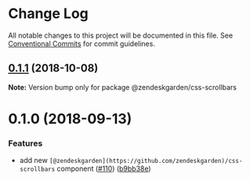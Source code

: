 # Change Log

All notable changes to this project will be documented in this file.
See [Conventional Commits](https://conventionalcommits.org) for commit guidelines.

## [0.1.1](https://github.com/zendeskgarden/css-components/compare/@zendeskgarden/css-scrollbars@0.1.0...@zendeskgarden/css-scrollbars@0.1.1) (2018-10-08)

**Note:** Version bump only for package @zendeskgarden/css-scrollbars





<a name="0.1.0"></a>
# 0.1.0 (2018-09-13)


### Features

* add new `[@zendeskgarden](https://github.com/zendeskgarden)/css-scrollbars` component ([#110](https://github.com/zendeskgarden/css-components/issues/110)) ([b9bb38e](https://github.com/zendeskgarden/css-components/commit/b9bb38e))
